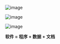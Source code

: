 

![image](https://github.com/user-attachments/assets/d0691e0b-e0c8-433d-a6c1-c97ff182567d)


![image](https://github.com/user-attachments/assets/47c300d1-fe7e-4abc-9a8e-1f16137fe38e)


![image](https://github.com/user-attachments/assets/4777d08d-8227-4f8e-8424-94d661e495dd)

**软件 $=$ 程序 $+$ 数据 $+$ 文档**


